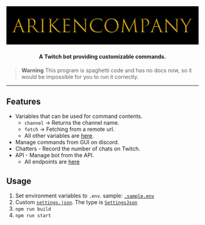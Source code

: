 <img src="./assets/ARIKENCOMPANY_BANNER.png">
<h4 align="center">A Twitch bot providing customizable commands.</h4>

> **Warning** This program is spaghetti code and has no docs now, so it would be impossible for you to run it correctly.

***
## Features
- Variables that can be used for command contents.
    - `channel` -> Returns the channel name.
    - `fetch` -> Fetching from a remote url.
    - All other variables are [here](./src/class/ValueParser.ts).
- Manage commands from GUI on discord.
- Chatters - Record the number of chats on Twitch.
- API - Manage bot from the API.
    - All endpoints are [here](./src/api/index.ts)

## Usage
1. Set environment variables to `.env`. sample: [`.sample.env`](./.sample.env)
2. Custom [`settings.json`](./data/settings.json). The type is [`SettingsJson`](./src/class/JsonTypes.ts)
3. `npm run build`
4. `npm run start`